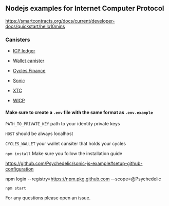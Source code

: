 ## Nodejs examples for Internet Computer Protocol

https://smartcontracts.org/docs/current/developer-docs/quickstart/hello10mins

### Canisters

- [ICP ledger](https://smartcontracts.org/docs/current/references/ledger)

- [Wallet canister](https://smartcontracts.org/docs/current/developer-docs/build/project-setup/default-wallet/)

- [Cycles Finance](https://github.com/iclighthouse/Cycles.Finance)

- [Sonic](https://sonic.ooo/)

- [XTC](https://docs.dank.ooo/xtc/overview/)

- [WICP](https://github.com/Psychedelic/wicp)

#### Make sure to create a `.env` file with the same format as `.env.example`

`PATH_TO_PRIVATE_KEY` path to your identity private keys

`HOST` should be always localhost

`CYCLES_WALLET` your wallet cansiter that holds your cycles

`npm install`
Make sure you follow the installation guide

https://github.com/Psychedelic/sonic-js-example#setup-github-configuration

npm login --registry=https://npm.pkg.github.com --scope=@Psychedelic

`npm start`

For any questions please open an issue.
